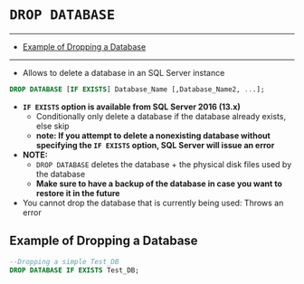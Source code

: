 # `DROP DATABASE`

---

- [Example of Dropping a Database](#example-of-dropping-a-database)

---

- Allows to delete a database in an SQL Server instance

```sql
DROP DATABASE [IF EXISTS] Database_Name [,Database_Name2, ...];
```

- **`IF EXISTS` option is available from SQL Server 2016 (13.x)**
  - Conditionally only delete a database if the database already exists, else skip
  - **note: If you attempt to delete a nonexisting database without specifying the `IF EXISTS` option, SQL Server will issue an error**
- **NOTE:**
  - `DROP DATABASE` deletes the database + the physical disk files used by the database
  - **Make sure to have a backup of the database in case you want to restore it in the future**
- You cannot drop the database that is currently being used: Throws an error

## Example of Dropping a Database

```sql
--Dropping a simple Test_DB
DROP DATABASE IF EXISTS Test_DB;
```
